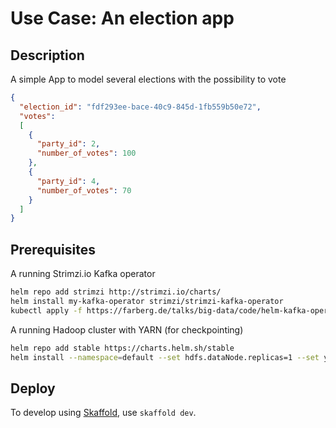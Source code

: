 # Use Case: An election app
## Description
A simple App to model several elections with the possibility to vote

```json
{
  "election_id": "fdf293ee-bace-40c9-845d-1fb559b50e72",
  "votes":
  [
    {
      "party_id": 2, 
      "number_of_votes": 100
    }, 
    {
      "party_id": 4, 
      "number_of_votes": 70
    }
  ]
}
```

## Prerequisites

A running Strimzi.io Kafka operator

```bash
helm repo add strimzi http://strimzi.io/charts/
helm install my-kafka-operator strimzi/strimzi-kafka-operator
kubectl apply -f https://farberg.de/talks/big-data/code/helm-kafka-operator/kafka-cluster-def.yaml
```

A running Hadoop cluster with YARN (for checkpointing)

```bash
helm repo add stable https://charts.helm.sh/stable
helm install --namespace=default --set hdfs.dataNode.replicas=1 --set yarn.nodeManager.replicas=1 --set hdfs.webhdfs.enabled=true my-hadoop-cluster stable/hadoop
```

## Deploy

To develop using [Skaffold](https://skaffold.dev/), use `skaffold dev`. 
